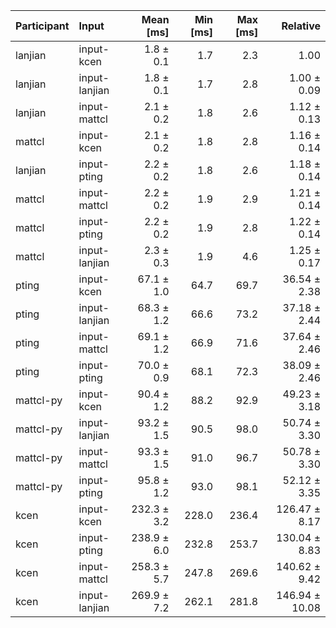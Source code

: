 | Participant | Input | Mean [ms] | Min [ms] | Max [ms] | Relative |
|:---|:---|---:|---:|---:|---:|
| lanjian | input-kcen | 1.8 ± 0.1 | 1.7 | 2.3 | 1.00 |
| lanjian | input-lanjian | 1.8 ± 0.1 | 1.7 | 2.8 | 1.00 ± 0.09 |
| lanjian | input-mattcl | 2.1 ± 0.2 | 1.8 | 2.6 | 1.12 ± 0.13 |
| mattcl | input-kcen | 2.1 ± 0.2 | 1.8 | 2.8 | 1.16 ± 0.14 |
| lanjian | input-pting | 2.2 ± 0.2 | 1.8 | 2.6 | 1.18 ± 0.14 |
| mattcl | input-mattcl | 2.2 ± 0.2 | 1.9 | 2.9 | 1.21 ± 0.14 |
| mattcl | input-pting | 2.2 ± 0.2 | 1.9 | 2.8 | 1.22 ± 0.14 |
| mattcl | input-lanjian | 2.3 ± 0.3 | 1.9 | 4.6 | 1.25 ± 0.17 |
| pting | input-kcen | 67.1 ± 1.0 | 64.7 | 69.7 | 36.54 ± 2.38 |
| pting | input-lanjian | 68.3 ± 1.2 | 66.6 | 73.2 | 37.18 ± 2.44 |
| pting | input-mattcl | 69.1 ± 1.2 | 66.9 | 71.6 | 37.64 ± 2.46 |
| pting | input-pting | 70.0 ± 0.9 | 68.1 | 72.3 | 38.09 ± 2.46 |
| mattcl-py | input-kcen | 90.4 ± 1.2 | 88.2 | 92.9 | 49.23 ± 3.18 |
| mattcl-py | input-lanjian | 93.2 ± 1.5 | 90.5 | 98.0 | 50.74 ± 3.30 |
| mattcl-py | input-mattcl | 93.3 ± 1.5 | 91.0 | 96.7 | 50.78 ± 3.30 |
| mattcl-py | input-pting | 95.8 ± 1.2 | 93.0 | 98.1 | 52.12 ± 3.35 |
| kcen | input-kcen | 232.3 ± 3.2 | 228.0 | 236.4 | 126.47 ± 8.17 |
| kcen | input-pting | 238.9 ± 6.0 | 232.8 | 253.7 | 130.04 ± 8.83 |
| kcen | input-mattcl | 258.3 ± 5.7 | 247.8 | 269.6 | 140.62 ± 9.42 |
| kcen | input-lanjian | 269.9 ± 7.2 | 262.1 | 281.8 | 146.94 ± 10.08 |
